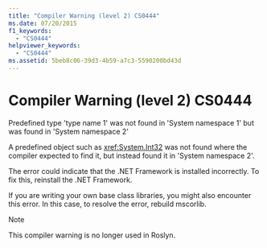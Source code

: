 ```yaml
---
title: "Compiler Warning (level 2) CS0444"
ms.date: 07/20/2015
f1_keywords: 
  - "CS0444"
helpviewer_keywords: 
  - "CS0444"
ms.assetid: 5beb8c06-39d3-4b59-a7c3-5590200bd43d
---
```

# Compiler Warning (level 2) CS0444

Predefined type 'type name 1' was not found in 'System namespace 1' but was found in 'System namespace 2'

 A predefined object such as <xref:System.Int32> was not found where the compiler expected to find it, but instead found it in 'System namespace 2'.

 The error could indicate that the .NET Framework is installed incorrectly. To fix this, reinstall the .NET Framework.

 If you are writing your own base class libraries, you might also encounter this error. In this case, to resolve the error, rebuild mscorlib.
 
> [!NOTE]
> This compiler warning is no longer used in Roslyn.
